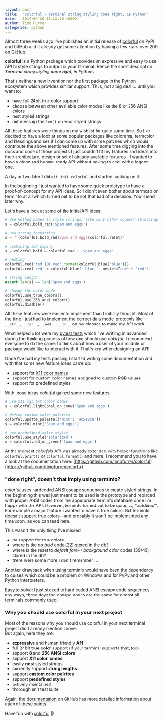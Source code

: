 ```yaml
---
layout: post
title:  "colorful - Terminal string styling done right, in Python"
date:   2017-04-26 17:13:50 +0200
author: Timo Furrer
categories: python
---
```


Almost three weeks ago I've published an initial release of [colorful] on PyPI and GitHub
and it already got some attention by having a few stars over 200 on GitHub.

**colorful** is a Python package which provides an expressive and easy to use API to style
strings to output in your terminal. Hence the short description *Terminal string styling done right, in Python*.

That's neither a new invention nor the first package in the Python ecosystem which provides similar support.
Thus, not a big deal ... until you want to:

* have full 24bit true color support
* choose between other available color modes like the 8 or 256 ANSI colors
* nest styled strings
* not mess up the `len()` on your styled strings

All these features were things on my wishlist for quite some time.
So I've decided to have a look at some popular packages like colorama, termcolor and blessings and see if I can
come up with some patches which would contribute the above mentioned features.
After some time digging into the docs and code of those projects I just couldn't fit my features and ideas into
their architecture, design or set of already available features -
I wanted to have a clean and human-ready API without having to deal with a legacy one.

A day or two later I did `git init colorful` and started hacking on it.

In the beginning I just wanted to have some quick prototype to have a proof-of-concept for my API ideas.
So I didn't even bother about termcap or terminfo at all which turned out to be not that bad of a decision.
You'll read later why.

Let's have a look at some of the initial API ideas:

```python
# Use method names to style strings, like many other support (blessings, coleur, ..)
s = colorful.bold_red('Spam and eggs')

# Use string formatting
s = f'{colorful.bold_red}Spam and eggs{colorful.reset}'

# combining and piping
s = colorful.bold & colorful.red | 'Spam and eggs'

# nesting
colorful.red('red {0} red'.format(colorful.blue('blue')))
colorful.red('red' + colorful.blue(' blue ', nested=True) + 'red')

# string length
assert len(s) == len('Spam and eggs')

# change the color mode
colorful.use_true_colors()
colorful.use_256_ansi_colors()
colorful.disable()
```

All these features were easier to implement than I initially thought. Most of the time I just had to implement
the correct data model protocols like `__str__`, `__len__`, `__add__`, `__or__` on my classes to make my API work.

What helped a lot were my [pytest tests](https://github.com/timofurrer/colorful/tree/master/tests) which I've writting in advanced during the thinking process of how one should
use *colorful*. I recommend everyone to do the same: to think about how a user of your module or package would like to interact with it.
That's key when designing an API!

Once I've had my tests passing I started writing some documentation and with that some new feature ideas came up:

* support for [X11 color names]
* support for custom color names assigned to custom RGB values
* support for predefined styles

With those ideas *colorful* gained some new features:

```python
# use X11 rgb.txt color names
s = colorful.lightCoral_on_snow('Spam and eggs')

# define custom color palettes
colorful.update_palette({'mint': '#c5e8c8'})
s = colorful.mint('Spam and eggs')

# use predefined color styles
colorful.use_style('solarized')
s = colorful.red_on_green('Spam and eggs')
```

At the moment *colorful*s API was already extended with helper functions like `colorful.print()` or `colorful.format()` and more.
I recommend you to have a look at the documentation here: [https://github.com/timofurrer/colorful](https://github.com/timofurrer/colorful)

### "done right", doesn't that imply using terminfo?

*colorful* uses hardcoded ANSI escape sequences to create styled strings. In the beginning this was just meant to be used in the prototype
and replaced with proper ANSI codes from the appropriate terminfo database once I'm happy with the API.
However, terminfo turned out to be quite, ..., *"outdated"*. For example a major feature I wanted to have is true colors. But terminfo doesn't
support true colors - and probably it won't be implemented any time soon, as you can read [here](https://lists.gnu.org/archive/html/bug-ncurses/2013-10/msg00007.html).

This wasn't the only thing I've missed:

* no support for true colors
* where is the *no bold* code (22) stored in the db?
* where is the reset to *default fore- / background color* codes (39/49) stored in the db?
* there were some more I don't remember ...

Another drawback when using terminfo would have been the dependency to curses which could be a problem on Windows and for PyPy and other Python interpreters.

Easy to solve: I just sticked to hard coded ANSI escape code sequences - any ways, these days the escape codes are the same for almost all terminals commonly used.

### Why you should use colorful in your next project

Most of the reasons why you should use colorful in your next terminal project did I already mention above.
<br>
But again, here they are:

* **expressive** and human friendly **API**
* full 24bit **true color** support (if your terminal supports that, too)
* support **8** and **256 ANSI colors**
* support **X11 color names**
* easily **nest** styled strings
* correctly support **string lengths**
* support **custom color palettes**
* support **predefined styles**
* actively maintained
* thorough unit test suite

Again, the [documentation] on GitHub has more detailed information about each of these points.

Have fun with [colorful] :tada:!

[colorful]: https://github.com/timofurrer/colorful
[documentation]: https://github.com/timofurrer/colorful/blob/master/README.md
[X11 color names]: https://en.wikipedia.org/wiki/X11_color_names
